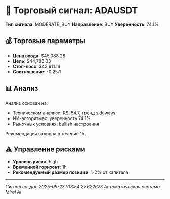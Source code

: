 
# 🎯 Торговый сигнал: ADAUSDT

**Тип сигнала**: MODERATE_BUY
**Направление**: BUY
**Уверенность**: 74.1%

## 💰 Торговые параметры
- **Цена входа**: $45,088.28
- **Цель**: $44,788.33
- **Стоп-лосс**: $43,911.14
- **Соотношение**: -0.25:1

## 📊 Анализ

Анализ основан на:
- Техническом анализе: RSI 54.7, тренд sideways
- ИИ-алгоритмах: уверенность 74.1%
- Рыночных условиях: bullish настроения

Рекомендация валидна в течение 1h.
        

## ⚠️ Управление рисками
- **Уровень риска**: high
- **Временной горизонт**: 1h
- **Рекомендуемый размер позиции**: 1-2% от капитала

---
*Сигнал создан 2025-09-23T03:54:27.622673*
*Автоматическая система Mirai AI*
        